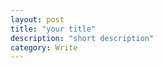 ```yaml
---
layout: post
title: "your title"
description: "short description"
category: Write
---
```






[May]:    http://may90.github.io  "May"


